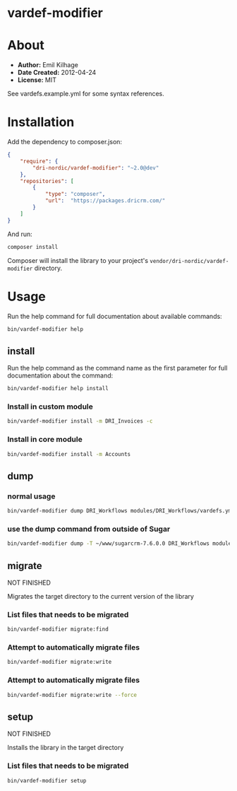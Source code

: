 vardef-modifier
========

# About

 * __Author:__ Emil Kilhage
 * __Date Created:__ 2012-04-24
 * __License:__ MIT

See vardefs.example.yml for some syntax references.

# Installation

Add the dependency to composer.json:

```json
{
    "require": {
        "dri-nordic/vardef-modifier": "~2.0@dev"
    },
    "repositories": [
        {
            "type": "composer",
            "url":  "https://packages.dricrm.com/"
        }
    ]
}
```

And run:

```bash
composer install
```

Composer will install the library to your project's `vendor/dri-nordic/vardef-modifier` directory.

# Usage

Run the help command for full documentation about available commands:

```bash
bin/vardef-modifier help
```

## install

Run the help command as the command name as the first parameter for full documentation about the command:

```bash
bin/vardef-modifier help install
```

### Install in custom module

```bash
bin/vardef-modifier install -m DRI_Invoices -c
```

### Install in core module

```bash
bin/vardef-modifier install -m Accounts
```

## dump

### normal usage

```bash
bin/vardef-modifier dump DRI_Workflows modules/DRI_Workflows/vardefs.yml dri-customer-journey
```

### use the dump command from outside of Sugar

```bash
bin/vardef-modifier dump -T ~/www/sugarcrm-7.6.0.0 DRI_Workflows modules/DRI_Workflows/vardefs.yml dri-customer-journey
```

## migrate

NOT FINISHED

Migrates the target directory to the current version of the library

### List files that needs to be migrated

```bash
bin/vardef-modifier migrate:find
```

### Attempt to automatically migrate files

```bash
bin/vardef-modifier migrate:write
```

### Attempt to automatically migrate files

```bash
bin/vardef-modifier migrate:write --force
```

## setup

NOT FINISHED

Installs the library in the target directory

### List files that needs to be migrated

```bash
bin/vardef-modifier setup
```

